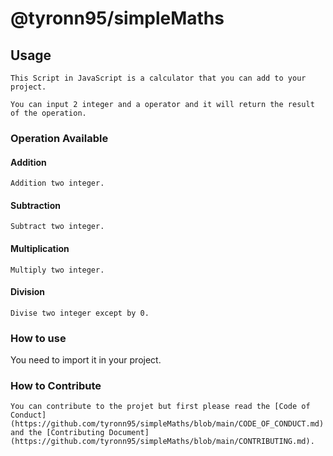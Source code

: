 # @tyronn95/simpleMaths

## Usage

```
This Script in JavaScript is a calculator that you can add to your project.

You can input 2 integer and a operator and it will return the result of the operation.
```
### Operation Available

#### Addition

    Addition two integer.

#### Subtraction

    Subtract two integer.

#### Multiplication

    Multiply two integer.

#### Division

    Divise two integer except by 0.

### How to use

You need to import it in your project.

### How to Contribute

    You can contribute to the projet but first please read the [Code of Conduct](https://github.com/tyronn95/simpleMaths/blob/main/CODE_OF_CONDUCT.md) and the [Contributing Document](https://github.com/tyronn95/simpleMaths/blob/main/CONTRIBUTING.md).

